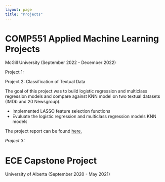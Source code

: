 ```yaml
---
layout: page
title: "Projects"
---
```


# COMP551 Applied Machine Learning Projects 
McGill University (September 2022 - December 2022)

Project 1:


Project 2: Classification of Textual Data

The goal of this project was to build logistic regression and multiclass regression models and compare against KNN model on two textual datasets (IMDb and 20 Newsgroup).
* Implemented LASSO feature selection functions
* Evuluate the logistic regression and multiclass regression models KNN models 

The project report can be found <a href="andrewcccc.github.io/assignment2_group_47.pdf" target="_blank">here.</a>


_Project 3:_ 


# ECE Capstone Project 
University of Alberta (September 2020 - May 2021)


